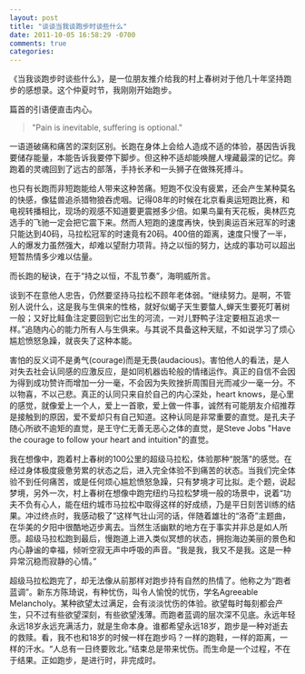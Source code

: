 ```yaml
---
layout: post
title: "谈谈当我谈跑步时谈些什么"
date: 2011-10-05 16:58:29 -0700
comments: true
categories:
---
```


《当我谈跑步时谈些什么》，是一位朋友推介给我的村上春树对于他几十年坚持跑步的感想录。这个仲夏时节，我刚刚开始跑步。

篇首的引语便直击内心。
> "Pain is inevitable, suffering is optional."

一语道破痛和痛苦的深刻区别。长跑在身体上会给人造成不适的体验，基因告诉我要储存能量，本能告诉我要停下脚步。但这种不适却能唤醒人埋藏最深的记忆。奔跑着的灵魂回到了远古的部落，手持长矛和一头狮子在做殊死搏斗。

也只有长跑而非短跑能给人带来这种苦痛。短跑不仅没有疲累，还会产生某种莫名的快感，像猛兽追杀猎物狼吞虎咽。记得08年的时候在北京看奥运短跑比赛，和电视转播相比，现场的观感不知道要更震撼多少倍。如果鸟巢有天花板，奥林匹克选手的飞驰一定会把它震下来。然而人短跑的速度再快，快到奥运百米冠军的时速只能达到40码，马拉松冠军的时速竟有20码。400倍的距离，速度只慢了一半，人的爆发力虽然强大，却难以望耐力项背。持之以恒的努力，达成的事功可以超出短暂热情多少难以估量。

而长跑的秘诀，在于“持之以恒，不乱节奏”，海明威所言。

谈到不在意他人忠告，仍然要坚持马拉松不顾年老体弱。“继续努力。是啊，不管别人说什么，这是我与生俱来的性格，就好似蝎子天生要螫人,蝉天生要死叮著树一般；又好比鲑鱼注定要回到它出生的河流，一对儿野鸭子注定要相互追求一样。”追随内心的能力所有人与生俱来。与其说不具备这种天赋，不如说学习了烦心尴尬愤怒急躁，就丧失了这种本能。

害怕的反义词不是勇气(courage)而是无畏(audacious)。害怕他人的看法，是人对失去社会认同感的应激反应，是如同机器齿轮般的情绪运作。真正的自信不会因为得到成功赞许而增加一分一毫，不会因为失败挫折周围目光而减少一毫一分。不以物喜，不以己悲。真正的认同只来自於自己的内心深处，heart knows，是心里的感觉，就像爱上一个人，爱上一首歌，爱上做一件事，诚然有可能朋友介绍推荐是接触到的原因，爱不爱却只有自己知道。这种认同是非常重要的直觉。是孔夫子随心所欲不逾矩的直觉，是王守仁无善无恶心之体的直觉，是Steve Jobs "Have the courage to follow your heart and intuition"的直觉。

我在想像中，跑着村上春树的100公里的超级马拉松，体验那种“脱落”的感觉。在经过身体极度疲惫劳累的状态之后，进入完全体验不到痛苦的状态。当我们完全体验不到任何痛苦，或是任何烦心尴尬愤怒急躁，只有梦境才可比拟。走个题，说起梦境，另外一次，村上春树在想像中跑完纽约马拉松梦境一般的场景中，说着“功夫不负有心人，能在纽约城市马拉松中取得这样的好成绩，乃是平日刻苦训练的结果。冲过终点时，我感动极了”这样气壮山河的话，伴随着雄壮的“洛奇”主题曲，在华美的夕阳中很酷地迈步离去。当然生活幽默的地方在于事实并非总是如人所愿。超级马拉松跑到最后，慢跑道上进入类似冥想的状态，拥抱海边美丽的景色和内心静谧的幸福，倾听空寂无声中呼吸的声音。“我是我，我又不是我。这是一种异常沉稳而寂静的心情。”

超级马拉松跑完了，却无法像从前那样对跑步持有自然的热情了。他称之为“跑者蓝调”。新东方陈琦说，有种忧伤，叫令人愉悅的忧伤，学名Agreeable Melancholy。某种欲望太过满足，会有淡淡忧伤的体验。欲望每时每刻都会产生，只不过有些欲望深刻，有些欲望浅薄。而跑者蓝调的层次深不见底。永远年轻永远18岁永远充满活力，就是生命本身。谁都希望永远18岁，跑步是一种对逝去的救赎。看，我不也和18岁的时候一样在跑步吗？一样的跑鞋，一样的距离，一样的汗水。“人总有一日终要败北。”结束总是带来忧伤。而生命是一个过程，不在于结果。正如跑步，是进行时，非完成时。
